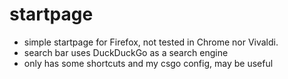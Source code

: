 # startpage

* simple startpage for Firefox, not tested in Chrome nor Vivaldi.
* search bar uses DuckDuckGo as a search engine
* only has some shortcuts and my csgo config, may be useful
